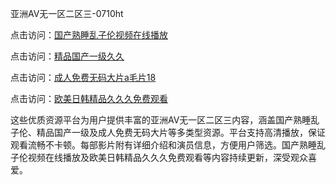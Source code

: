 亚洲AV无一区二区三-0710ht

点击访问：<a href="https://heiliaoe8ajia.pages.dev">国产熟睡乱子伦视频在线播放</a>

点击访问：<a href="https://heiliaoga6s9v.pages.dev">精品国产一级久久</a>

点击访问：<a href="https://heiliaozj3tjd.pages.dev">成人免费无码大片a毛片18</a>

点击访问：<a href="https://heiliaowzu4ur.pages.dev">欧美日韩精品久久久免费观看</a>

这些优质资源平台为用户提供丰富的亚洲AV无一区二区三内容，涵盖国产熟睡乱子伦、精品国产一级及成人免费无码大片等多类型资源。平台支持高清播放，保证观看流畅不卡顿。每部影片附有详细介绍和演员信息，方便用户筛选。国产熟睡乱子伦视频在线播放及欧美日韩精品久久久免费观看等内容持续更新，深受观众喜爱。

<span style="display:none;">[Canonical link](https://github.com/thoi20250710/thoi20250710)</span>
